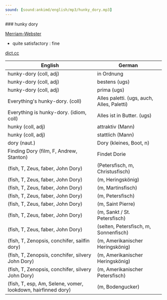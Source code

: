 ```yaml
---
sound: [sound:ankimd/english/mp3/hunky_dory.mp3]
---
```


\### hunky dory

[Merriam-Webster](https://www.merriam-webster.com/dictionary/hunky+dory)

- quite satisfactory : fine

[dict.cc](https://www.dict.cc/hunky+dory)

| English        | German       |
| -------------- | ------------ |
| hunky-dory (coll, adj) | in Ordnung |
| hunky-dory (coll, adj) | bestens (ugs) |
| hunky-dory (coll, adj) | prima (ugs) |
| Everything's hunky-dory. (coll) | Alles paletti. (ugs, auch, Alles, Paletti) |
| Everything is hunky-dory. (idiom, coll) | Alles ist in Butter. (ugs) |
| hunky (coll, adj) | attraktiv (Mann) |
| hunky (coll, adj) | stattlich (Mann) |
| dory (naut.) | Dory (kleines, Boot, n) |
| Finding Dory (film, F, Andrew, Stanton) | Findet Dorie |
|  (fish, T, Zeus, faber, John Dory) |  (Petersfisch, m, Christusfisch) |
|  (fish, T, Zeus, faber, John Dory) |  (m, Heringskönig) |
|  (fish, T, Zeus, faber, John Dory) |  (m, Martinsfisch) |
|  (fish, T, Zeus, faber, John Dory) |  (m, Petersfisch) |
|  (fish, T, Zeus, faber, John Dory) |  (m, Saint Pierre) |
|  (fish, T, Zeus, faber, John Dory) |  (m, Sankt / St. Petersfisch) |
|  (fish, T, Zeus, faber, John Dory) |  (selten, Petersfisch, m, Sonnenfisch) |
|  (fish, T, Zenopsis, conchifer, sailfin dory) |  (m, Amerikanischer Heringskönig) |
|  (fish, T, Zenopsis, conchifer, silvery John Dory) |  (m, Amerikanischer Heringskönig) |
|  (fish, T, Zenopsis, conchifer, silvery John Dory) |  (m, Amerikanischer Petersfisch) |
|  (fish, T, esp, Am, Selene, vomer, lookdown, hairfinned dory) |  (m, Bodengucker) |
